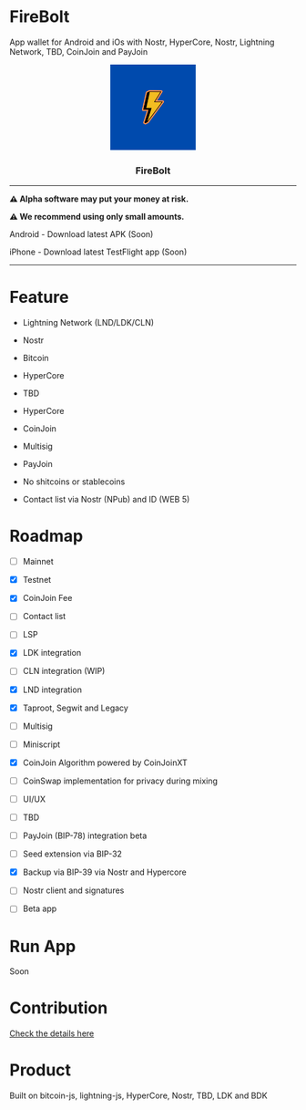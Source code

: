 # FireBolt

App wallet for Android  and iOs with Nostr, HyperCore, Nostr, Lightning Network, TBD, CoinJoin and PayJoin

<p align="center">
  <a href="https://github.com/AreaLayer/FireBolt" title="AreaLayer">
    <img alt="FireBolt" src="./src/assets/firebolt_logo_readme.png" width="150"></img>
  </a>
</p>

<h3 align="center">FireBolt</h3>


---

**⚠️ Alpha software may put your money at risk.**

**⚠️ We recommend using only small amounts.**

 Android - Download latest APK (Soon)

iPhone - Download latest TestFlight app (Soon)

---


# Feature

- Lightning Network (LND/LDK/CLN)

- Nostr

- Bitcoin

- HyperCore 

- TBD

- HyperCore

- CoinJoin 

- Multisig 

- PayJoin

- No shitcoins or stablecoins

- Contact list via Nostr (NPub) and ID (WEB 5) 

# Roadmap

- [ ] Mainnet

- [X] Testnet

- [X] CoinJoin Fee

- [ ] Contact list 

- [ ] LSP

- [x] LDK integration 

- [ ] CLN integration (WIP)

- [X] LND integration

- [X] Taproot, Segwit and Legacy

- [ ] Multisig

- [ ] Miniscript

- [x] CoinJoin Algorithm powered by CoinJoinXT

- [ ] CoinSwap implementation for privacy during mixing

- [ ] UI/UX

- [ ] TBD 

- [ ] PayJoin (BIP-78) integration beta

- [ ] Seed extension via BIP-32

- [x] Backup via BIP-39 via Nostr and Hypercore

- [ ] Nostr client and signatures 

- [ ] Beta app

# Run App 

Soon

# Contribution

[Check the details here](https://github.com/AreaLayer/FireBolt/blob/main/CONTRIBUTING.md)

# Product

Built on bitcoin-js, lightning-js,  HyperCore, Nostr, TBD, LDK and BDK
